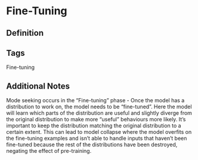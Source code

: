 
# Fine-Tuning

## Definition


## Tags
Fine-tuning

## Additional Notes
Mode seeking occurs in the “Fine-tuning” phase - Once the model has a distribution to work on, the model needs to be “fine-tuned”. Here the model will learn which parts of the distribution are useful and slightly diverge from the original distribution to make more “useful” behaviours more likely. It’s important to keep the distribution matching the original distribution to a certain extent. This can lead to model collapse where the model overfits on the fine-tuning examples and isn’t able to handle inputs that haven’t been fine-tuned because the rest of the distributions have been destroyed, negating the effect of pre-training.

